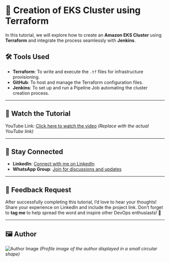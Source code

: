 # 🚀 Creation of EKS Cluster using Terraform

In this tutorial, we will explore how to create an **Amazon EKS Cluster** using **Terraform** and integrate the process seamlessly with **Jenkins**.

## 🛠️ Tools Used

- **Terraform**: To write and execute the `.tf` files for infrastructure provisioning.
- **GitHub**: To host and manage the Terraform configuration files.
- **Jenkins**: To set up and run a Pipeline Job automating the cluster creation process.

---

## 🎥 Watch the Tutorial

YouTube Link: [Click here to watch the video](#)
*(Replace with the actual YouTube link)*

---

## 🔗 Stay Connected

- **LinkedIn**: [Connect with me on LinkedIn](https://www.linkedin.com/in/kastro-kiran/)
- **WhatsApp Group**: [Join for discussions and updates](https://chat.whatsapp.com/EGw6ZlwUHZc82cA0vXFnwm)

---

## 💬 Feedback Request

After successfully completing this tutorial, I’d love to hear your thoughts! Share your experience on LinkedIn and include the project link. Don’t forget to **tag me** to help spread the word and inspire other DevOps enthusiasts! 🌟

---

## 🖼️ Author

![Author Image](https://media.licdn.com/dms/image/v2/D5603AQHJB_lF1d9OSw/profile-displayphoto-shrink_800_800/profile-displayphoto-shrink_800_800/0/1718971147172?e=1742428800&v=beta&t=TyPcl_ilizNzxeGC2NIidGTn5sYlACFpDOJg2xhc2sY)
*(Profile image of the author displayed in a small circular shape)*
